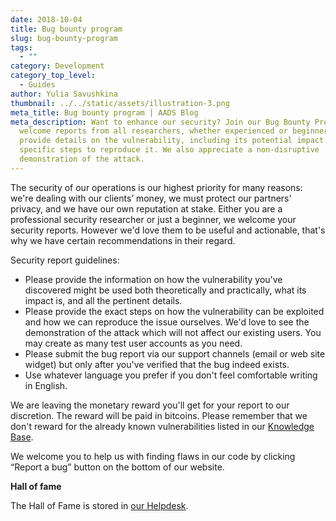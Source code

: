 ```yaml
---
date: 2018-10-04
title: Bug bounty program
slug: bug-bounty-program
tags:
  - ""
category: Development
category_top_level:
  - Guides
author: Yulia Savushkina
thumbnail: ../../static/assets/illustration-3.png
meta_title: Bug bounty program | AADS Blog
meta_description: Want to enhance our security? Join our Bug Bounty Program. We
  welcome reports from all researchers, whether experienced or beginners. Please
  provide details on the vulnerability, including its potential impact and
  specific steps to reproduce it. We also appreciate a non-disruptive
  demonstration of the attack.
---
```

The security of our operations is our highest priority for many reasons: we're dealing with our clients’ money, we must protect our partners' privacy, and we have our own reputation at stake. Either you are a professional security researcher or just a beginner, we welcome your security reports. However we'd love them to be useful and actionable, that's why we have certain recommendations in their regard.

  Security report guidelines:

* Please provide the information on how the vulnerability you've discovered might be used both theoretically and practically, what its impact is, and all the pertinent details.
* Please provide the exact steps on how the vulnerability can be exploited and how we can reproduce the issue ourselves. We'd love to see the demonstration of the attack which will not affect our existing users. You may create as many test user accounts as you need.
* Please submit the bug report via our support channels (email or web site widget) but only after you've verified that the bug indeed exists.
* Use whatever language you prefer if you don't feel comfortable writing in English.

We are leaving the monetary reward you'll get for your report to our discretion. The reward will be paid in bitcoins. Please remember that we don't reward for the already known vulnerabilities listed in our [Knowledge Base](https://help.a-ads.com/en/article/bug-bounty-program-at-a-ads-17ryedq/).

We welcome you to help us with finding flaws in our code by clicking “Report a bug” button on the bottom of our website.

**Hall of fame**

The Hall of Fame is stored in [our Helpdesk](https://help.a-ads.com/en/article/bug-bounty-program-at-a-ads-17ryedq/).
